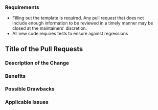 ### Requirements

* Filling out the template is required. Any pull request that does not include enough information to be reviewed in a timely manner may be closed at the maintainers' discretion.
* All new code requires tests to ensure against regressions

## Title of the Pull Requests <!-- required -->


### Description of the Change

<!-- required -->
<!-- Can be a listing of commit descriptions -->

### Benefits

<!-- optional -->
<!-- What benefits will be achieved by the code change? -->

### Possible Drawbacks

<!-- optional -->
<!-- What are the possible side-effects or negative impacts of the code change? -->

### Applicable Issues

<!-- optional -->
<!-- Enter any applicable Issues here -->
